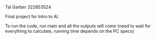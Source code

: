 Tal Garber 322853524

Final project for Intro to AI.

To run the code, run main and all the outputs will come (need to wait for everything to calculate, running time depends on the PC specs)
